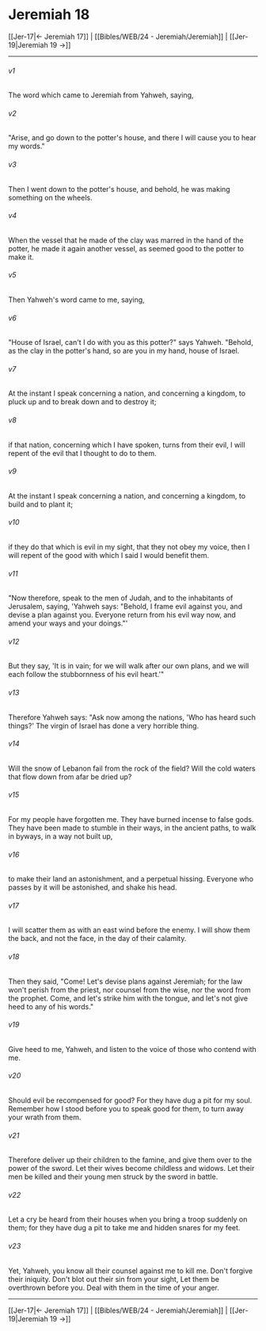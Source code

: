 # Jeremiah 18

[[Jer-17|← Jeremiah 17]] | [[Bibles/WEB/24 - Jeremiah/Jeremiah]] | [[Jer-19|Jeremiah 19 →]]
***



###### v1 
The word which came to Jeremiah from Yahweh, saying, 

###### v2 
"Arise, and go down to the potter's house, and there I will cause you to hear my words." 

###### v3 
Then I went down to the potter's house, and behold, he was making something on the wheels. 

###### v4 
When the vessel that he made of the clay was marred in the hand of the potter, he made it again another vessel, as seemed good to the potter to make it. 

###### v5 
Then Yahweh's word came to me, saying, 

###### v6 
"House of Israel, can't I do with you as this potter?" says Yahweh. "Behold, as the clay in the potter's hand, so are you in my hand, house of Israel. 

###### v7 
At the instant I speak concerning a nation, and concerning a kingdom, to pluck up and to break down and to destroy it; 

###### v8 
if that nation, concerning which I have spoken, turns from their evil, I will repent of the evil that I thought to do to them. 

###### v9 
At the instant I speak concerning a nation, and concerning a kingdom, to build and to plant it; 

###### v10 
if they do that which is evil in my sight, that they not obey my voice, then I will repent of the good with which I said I would benefit them. 

###### v11 
"Now therefore, speak to the men of Judah, and to the inhabitants of Jerusalem, saying, 'Yahweh says: "Behold, I frame evil against you, and devise a plan against you. Everyone return from his evil way now, and amend your ways and your doings."' 

###### v12 
But they say, 'It is in vain; for we will walk after our own plans, and we will each follow the stubbornness of his evil heart.'" 

###### v13 
Therefore Yahweh says: "Ask now among the nations, 'Who has heard such things?' The virgin of Israel has done a very horrible thing. 

###### v14 
Will the snow of Lebanon fail from the rock of the field? Will the cold waters that flow down from afar be dried up? 

###### v15 
For my people have forgotten me. They have burned incense to false gods. They have been made to stumble in their ways, in the ancient paths, to walk in byways, in a way not built up, 

###### v16 
to make their land an astonishment, and a perpetual hissing. Everyone who passes by it will be astonished, and shake his head. 

###### v17 
I will scatter them as with an east wind before the enemy. I will show them the back, and not the face, in the day of their calamity. 

###### v18 
Then they said, "Come! Let's devise plans against Jeremiah; for the law won't perish from the priest, nor counsel from the wise, nor the word from the prophet. Come, and let's strike him with the tongue, and let's not give heed to any of his words." 

###### v19 
Give heed to me, Yahweh, and listen to the voice of those who contend with me. 

###### v20 
Should evil be recompensed for good? For they have dug a pit for my soul. Remember how I stood before you to speak good for them, to turn away your wrath from them. 

###### v21 
Therefore deliver up their children to the famine, and give them over to the power of the sword. Let their wives become childless and widows. Let their men be killed and their young men struck by the sword in battle. 

###### v22 
Let a cry be heard from their houses when you bring a troop suddenly on them; for they have dug a pit to take me and hidden snares for my feet. 

###### v23 
Yet, Yahweh, you know all their counsel against me to kill me. Don't forgive their iniquity. Don't blot out their sin from your sight, Let them be overthrown before you. Deal with them in the time of your anger.

***
[[Jer-17|← Jeremiah 17]] | [[Bibles/WEB/24 - Jeremiah/Jeremiah]] | [[Jer-19|Jeremiah 19 →]]
